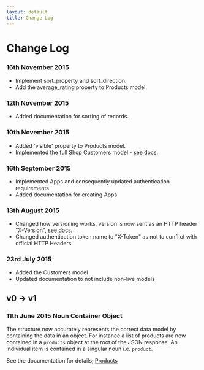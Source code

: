 ```yaml
---
layout: default
title: Change Log
---
```


# Change Log

### 16th November 2015
* Implement sort_property and sort_direction.
* Add the average_rating property to Products model.

### 12th November 2015
* Added documentation for sorting of records.

### 10th November 2015
* Added 'visible' property to Products model.
* Implemented the full Shop Customers model - [see docs](/API-Documentation/resources/shop/customers.html).

### 16th September 2015
* Implemented Apps and consequently updated authentication requirements
* Added documentation for creating Apps

### 13th August 2015
* Changed how versioning works, version is now sent as an HTTP header "X-Version", [see docs](/API-Documentation/get-started.html).
* Changed authentication token name to "X-Token" as not to conflict with official HTTP Headers.

### 23rd July 2015
* Added the Customers model
* Updated documentation to not include non-live models

## v0 -> v1

### 11th June 2015 Noun Container Object
The structure now accurately represents the correct data model by containing the data in an object. For instance a list of products are now contained in a `products` object at the root of the JSON response. An individual item is contained in a singular noun i.e. `product`.

See the documentation for details; [Products](/API-Documentation/resources/shop/products_and_categories/products.html)
